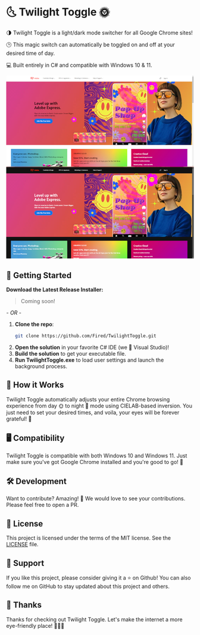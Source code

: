 # 🌜 Twilight Toggle 🌞

🌗 Twilight Toggle is a light/dark mode switcher for all Google Chrome sites! 

🕒 This magic switch can automatically be toggled on and off at your desired time of day.  

💻 Built entirely in C# and compatible with Windows 10 & 11.

![TwilightToggleBanner](./assets/example.png)

## 🚀 Getting Started

**Download the Latest Release Installer:**
>Coming soon!

*- OR -*

1. **Clone the repo**: 
    ```bash
    git clone https://github.com/Fired/TwilightToggle.git
    ```
2. **Open the solution** in your favorite C# IDE (we 💜 Visual Studio)!
3. **Build the solution** to get your executable file.
4. **Run TwilightToggle.exe** to load user settings and launch the background process.

## 🌙 How it Works

Twilight Toggle automatically adjusts your entire Chrome browsing experience from day 🌞 to night 🌚 mode using CIELAB-based inversion. You just need to set your desired times, and voila, your eyes will be forever grateful! 🙌 

## 🖥️ Compatibility

Twilight Toggle is compatible with both Windows 10 and Windows 11. Just make sure you've got Google Chrome installed and you're good to go! 🚀

## 🛠️ Development

Want to contribute? Amazing! 🎉 We would love to see your contributions. Please feel free to open a PR.

## 💼 License

This project is licensed under the terms of the MIT license. See the [LICENSE](LICENSE) file.

## 💖 Support

If you like this project, please consider giving it a ⭐ on Github! You can also follow me on GitHub to stay updated about this project and others.

## 🙏 Thanks

Thanks for checking out Twilight Toggle. Let's make the internet a more eye-friendly place! 🎉🎉🎉
